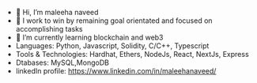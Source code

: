 - 👋 Hi, I’m maleeha naveed
- 👀 I work to win by remaining goal orientated and focused on accomplishing tasks
- 🌱 I’m currently learning blockchain and web3
- Languages: Python, Javascript, Solidity, C/C++, Typescript
- Tools & Technologies: Hardhat, Ethers, NodeJs, React, NextJs, Express
- Dtabases: MySQL,MongoDB
- linkedIn profile: https://www.linkedin.com/in/maleehanaveed/
